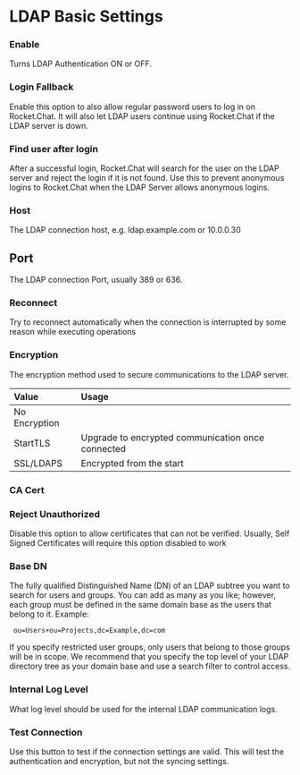 # LDAP Basic Settings

### Enable

Turns LDAP Authentication ON or OFF.

### Login Fallback

Enable this option to also allow regular password users to log in on Rocket.Chat. It will also let LDAP users continue using Rocket.Chat if the LDAP server is down.

### Find user after login

After a successful login, Rocket.Chat will search for the user on the LDAP server and reject the login if it is not found. Use this to prevent anonymous logins to Rocket.Chat when the LDAP Server allows anonymous logins.

### Host

The LDAP connection host, e.g. ldap.example.com or 10.0.0.30

## Port

The LDAP connection Port, usually 389 or 636.

### Reconnect

Try to reconnect automatically when the connection is interrupted by some reason while executing operations

### Encryption

The encryption method used to secure communications to the LDAP server.

| Value | Usage |
| :--- | :--- |
| No Encryption |  |
| StartTLS | Upgrade to encrypted communication once connected |
| SSL/LDAPS | Encrypted from the start |

### CA Cert

### Reject Unauthorized

Disable this option to allow certificates that can not be verified. Usually, Self Signed Certificates will require this option disabled to work

### Base DN

The fully qualified Distinguished Name \(DN\) of an LDAP subtree you want to search for users and groups. You can add as many as you like; however, each group must be defined in the same domain base as the users that belong to it. Example:

```text
 ou=Users+ou=Projects,dc=Example,dc=com
```

If you specify restricted user groups, only users that belong to those groups will be in scope. We recommend that you specify the top level of your LDAP directory tree as your domain base and use a search filter to control access.

### Internal Log Level

What log level should be used for the internal LDAP communication logs.

### Test Connection

Use this button to test if the connection settings are valid. This will test the authentication and encryption, but not the syncing settings.


